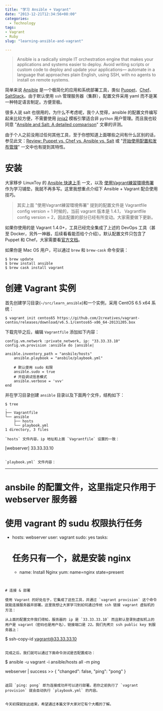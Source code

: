 ```yaml
---
title: "学习 Ansible + Vagrant"
date: "2013-12-21T12:34:56+08:00"
categories:
  - Technology
tags:
- Vagrant
- Ruby
slug: "learning-ansible-and-vagrant"

---
```


 > Ansible is a radically simple IT orchestration engine that makes your applications and systems easier to deploy. Avoid writing scripts or custom code to deploy and update your applications— automate in a language that approaches plain English, using SSH, with no agents to install on remote systems.

简单来说 [Ansible](https://github.com/ansible/ansible) 是一个极简化的应用和系统部署工具，类似 [Puppet](https://github.com/puppetlabs/puppet)、[Chef](https://github.com/opscode/chef)、[SaltStack](https://github.com/saltstack/salt)。由于默认使用 `ssh` 管理服务器（集群），配置文件采用 yaml 而不是某一种特定语言制定。方便至极。

很多人说 salt 也很用的，为什么不考虑呢，我个人觉得，ansible 的配置文件编写起来比较方便，不需要使用 [jinja2](http://jinja.pocoo.org/) 模板引擎适合非 `python` 用户管理。而且我也较同意 "[Ansible and Salt: A detailed comparison](http://missingm.co/2013/06/ansible-and-salt-a-detailed-comparison/)" 文章的评测。

由于个人之前没用过任何其他工具，至于你想知道上面哪些之间有什么区别的话，参见此文：[Review: Puppet vs. Chef vs. Ansible vs. Salt](http://www.infoworld.com/d/data-center/review-puppet-vs-chef-vs-ansible-vs-salt-231308?page=0,0) 或 "[开始使用配置和发布管理](http://ttyn.me/2013/02/19/ansible_intro.html)" 一文中也有提到其特性。

# 安装

大家移步 LinuxToy 的 [Ansible 快速上手](https://linuxtoy.org/archives/hands-on-with-ansible.html) 一文，以及 [使用Vagrant練習環境佈署](http://gogojimmy.net/2013/05/26/vagrant-tutorial/) 作为学习铺垫，我就不再多写。这里我想重点介绍下 Ansible + Vagrant 配合使用技巧。

 > 其实上面 "使用Vagrant練習環境佈署" 提到的配置文件是 Vagrantfile config version = 1 时候的，当前 vagrant 版本是 1.4.1， Vagrantfile config version = 2，因此配置的部分已经有所变动。大家需要做下更新。

如果你使用的是 Vagrant 1.4.0+，工具已经完全集成了上述的 DevOps 工具（甚至 Docker，另外一神器，后续看看能否给个介绍）。默认配置文件只包含了 Puppet 和 Chef，大家需要看[官方文档](http://docs.vagrantup.com/v2/provisioning/index.html)。

如果你是 Mac OS 用户，可以通过 `brew` 和 `brew-cask` 命令安装：

```
$ brew update
$ brew install ansible
$ brew cask install vagrant
```

# 创建 Vagrant 实例

首先创建学习目录(`~/src/learn_ansible`)和一个实例，采用 CentOS 6.5 x64 系统：

```
$ vagrant init centos65 https://github.com/2creatives/vagrant-centos/releases/download/v6.5.1/centos65-x86_64-20131205.box
```

下载完毕之后，编辑 `Vagrantfile` 添加如下内容：

```
config.vm.network :private_network, ip: "33.33.33.10"
config.vm.provision :ansible do |ansible|

ansible.inventory_path = "ansbile/hosts"
	ansible.playbook = "ansbile/playbook.yml"

	# 默认使用 sudo 权限
	ansible.sudo = true
	# 开启调试信息模式
	ansible.verbose = 'vvv'
end
```

并在学习目录创建 `ansible` 目录以及下面两个文件，结构如下：

```
$ tree
.
├── Vagrantfile
└── ansible
    ├── hosts
    └── playbook.yml
1 directory, 3 files

`hosts` 文件内容，ip 地址和上面 `Vagrantfile` 设置的一致：

```
[webserver]
33.33.33.10
```

`playbook.yml` 文件内容：

```
---
# ansbile 的配置文件，这里指定只作用于 webserver 服务器
# 使用 vagrant 的 sudu 权限执行任务
- hosts: webserver
 user: vagrant
 sudo: yes
 tasks:
 	# 任务只有一个，就是安装 nginx
	- name: Install Nginx
  	  yum: name=nginx state=present
```


# 连接 & 部署

使用 Vagrant 的好处在于，它集成了这些工具，并通过 `vagrant provision` 这个命令就能连接服务器并部署。这里我想让大家学习到如何通过传统 ssh 链接 vagrant 虚拟机的方法：

从上面的配置文件我们得知，服务器的 ip 是 `33.33.33.10` 而且默认登录到虚拟机上的用户是 vagrant（密码也是用户名），链接端口是 22。我们先拷贝 ssh public key 到服务器上：

```
$ ssh-copy-id vagrant@33.33.33.10
```

完成之后，我们就可以通过下面命令测试是否配置成功：

```
$ ansible -u vagrant -i ansible/hosts all -m ping

webserver | success >> {
	"changed": false,
	"ping": "pong"
}
```

返回 `ping: pong` 即为连接成功并可以进行部署。若你之前执行了 `vagrant provision` 就会自动执行 `playbook.yml` 的内容。


今天初探就到此结束，希望通过本篇文字大家对它有个大概的了解。
